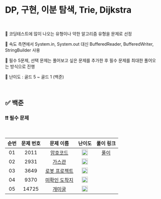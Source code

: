 # DP, 구현, 이분 탐색, Trie, Dijkstra

<br/>

📌 코딩테스트에 많이 나오는 유형이나 약한 알고리즘 유형을 문제로 선정

📌 속도 측면에서 System.in, System.out 대신 BufferedReader, BufferedWriter, StringBuilder 사용

📌 필수 5문제, 선택 문제는 풀어보고 싶은 문제를 추가한 후 필수 문제를 최대한 풀어오는 방식으로 진행

📌 난이도 : 골드 5 ~ 골드 1 (백준)

<br/>

## ✅ 백준

### ❗❗ 필수 문제

<br/>

순번 | 문제 번호 | 문제 이름 | 난이도 | 풀이 링크
:---: | :---: | :---: | :---: | :---: 
01 | 2011 | [암호코드](https://www.acmicpc.net/problem/2011) | <img src="https://static.solved.ac/tier_small/11.svg" width=20px> | [풀이](https://github.com/psj98/Java_Study_Coding_18/blob/main/study/src/study_230628/problemset/boj_2011.java)
02 | 2931 | [가스관](https://www.acmicpc.net/problem/2931) | <img src="https://static.solved.ac/tier_small/13.svg" width=20px> | []()
03 | 3649 | [로봇 프로젝트](https://www.acmicpc.net/problem/3649) | <img src="https://static.solved.ac/tier_small/11.svg" width=20px> | []()
04 | 9370 | [미확인 도착지](https://www.acmicpc.net/problem/9370) | <img src="https://static.solved.ac/tier_small/14.svg" width=20px> | []()
05 | 14725 | [개미굴](https://www.acmicpc.net/problem/14725) | <img src="https://static.solved.ac/tier_small/13.svg" width=20px> | []()